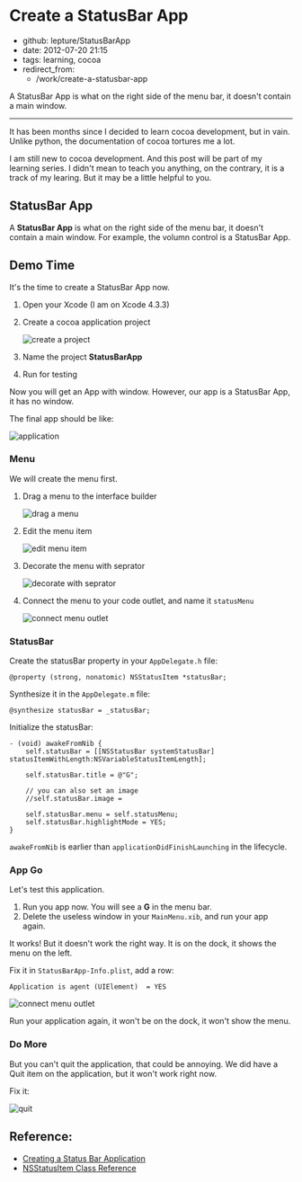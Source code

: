 # Create a StatusBar App

- github: lepture/StatusBarApp
- date: 2012-07-20 21:15
- tags: learning, cocoa
- redirect_from:
  - /work/create-a-statusbar-app

A StatusBar App is what on the right side of the menu bar, it doesn't contain a main window.

--------------------------

It has been months since I decided to learn cocoa development, but in vain.
Unlike python, the documentation of cocoa tortures me a lot.

I am still new to cocoa development. And this post will be part of my learning series.
I didn't mean to teach you anything, on the contrary, it is a track of my learing.
But it may be a little helpful to you.


## StatusBar App

A **StatusBar App** is what on the right side of the menu bar, it doesn't contain a main window.
For example, the volumn control is a StatusBar App.


## Demo Time

It's the time to create a StatusBar App now.

1. Open your Xcode (I am on Xcode 4.3.3)

2. Create a cocoa application project

   ![create a project](https://github.com/lepture/StatusBarApp/raw/master/assets/Step1.jpg)

3. Name the project **StatusBarApp**

4. Run for testing

Now you will get an App with window. However, our app is a StatusBar App, it has no window.

The final app should be like:

![application](https://github.com/lepture/StatusBarApp/raw/master/assets/application.jpg)

### Menu

We will create the menu first.

1. Drag a menu to the interface builder

   ![drag a menu](https://github.com/lepture/StatusBarApp/raw/master/assets/Step2.jpg)

2. Edit the menu item

   ![edit menu item](https://github.com/lepture/StatusBarApp/raw/master/assets/Step3.jpg)

3. Decorate the menu with seprator

   ![decorate with seprator](https://github.com/lepture/StatusBarApp/raw/master/assets/Step4.jpg)

4. Connect the menu to your code outlet, and name it `statusMenu`

   ![connect menu outlet](https://github.com/lepture/StatusBarApp/raw/master/assets/Step5.jpg)


### StatusBar

Create the statusBar property in your `AppDelegate.h` file:

```objc
@property (strong, nonatomic) NSStatusItem *statusBar;
```

Synthesize it in the `AppDelegate.m` file:

```objc
@synthesize statusBar = _statusBar;
```

Initialize the statusBar:

```objc
- (void) awakeFromNib {
    self.statusBar = [[NSStatusBar systemStatusBar] statusItemWithLength:NSVariableStatusItemLength];

    self.statusBar.title = @"G";

    // you can also set an image
    //self.statusBar.image =

    self.statusBar.menu = self.statusMenu;
    self.statusBar.highlightMode = YES;
}
```

`awakeFromNib` is earlier than `applicationDidFinishLaunching` in the lifecycle.


### App Go

Let's test this application.

1. Run you app now. You will see a **G** in the menu bar.
2. Delete the useless window in your `MainMenu.xib`, and run your app again.

It works! But it doesn't work the right way. It is on the dock, it shows the menu on the left.

Fix it in `StatusBarApp-Info.plist`, add a row:

```
Application is agent (UIElement)  = YES
```

![connect menu outlet](https://github.com/lepture/StatusBarApp/raw/master/assets/Step6.jpg)

Run your application again, it won't be on the dock, it won't show the menu.

### Do More

But you can't quit the application, that could be annoying. We did have a Quit item on the application, but it won't work right now.

Fix it:

![quit](https://github.com/lepture/StatusBarApp/raw/master/assets/Step7.jpg)

## Reference:

- [Creating a Status Bar Application](http://cocoatutorial.grapewave.com/2010/01/creating-a-status-bar-application/)
- [NSStatusItem Class Reference](https://developer.apple.com/library/mac/#documentation/Cocoa/Reference/ApplicationKit/Classes/NSStatusItem_Class/Reference/Reference.html)
